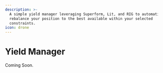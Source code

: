 ```yaml
---
description: >-
  A simple yield manager leveraging Superform, Lit, and RIG to automatically
  rebalance your position to the best available within your selected
  constraints.
icon: drone
---
```


# Yield Manager

Coming Soon.
